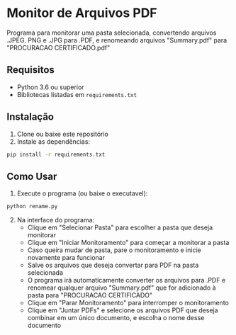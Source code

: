 # Monitor de Arquivos PDF

Programa para monitorar uma pasta selecionada, convertendo arquivos .JPEG. PNG e .JPG para .PDF, e renomeando
arquivos "Summary.pdf" para "PROCURACAO CERTIFICADO.pdf"

## Requisitos

- Python 3.6 ou superior
- Bibliotecas listadas em `requirements.txt`

## Instalação

1. Clone ou baixe este repositório
2. Instale as dependências:
```bash
pip install -r requirements.txt
```

## Como Usar

1. Execute o programa (ou baixe o executavel):
```bash
python rename.py
```

2. Na interface do programa:
   - Clique em "Selecionar Pasta" para escolher a pasta que deseja monitorar 
   - Clique em "Iniciar Monitoramento" para começar a monitorar a pasta 
   - Caso queira mudar de pasta, pare o monitoramento e inicie novamente para funcionar
   - Salve os arquivos que deseja convertar para PDF na pasta selecionada
   - O programa irá automaticamente converter os arquivos para .PDF e renomear qualquer arquivo "Summary.pdf" que for adicionado à pasta para "PROCURACAO CERTIFICADO"
   - Clique em "Parar Monitoramento" para interromper o monitoramento
   - Clique em "Juntar PDFs" e selecione os arquivos PDF que deseja combinar em um único documento, e escolha o nome desse documento